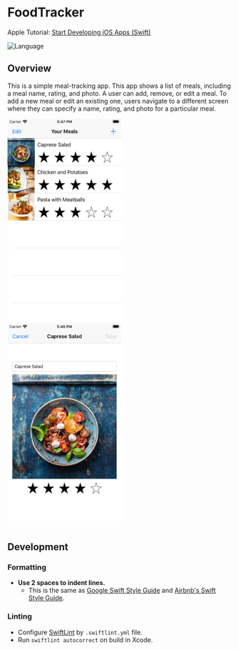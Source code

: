 # FoodTracker

Apple Tutorial: [Start Developing iOS Apps (Swift)](https://developer.apple.com/library/archive/referencelibrary/GettingStarted/DevelopiOSAppsSwift/)

![Language](https://img.shields.io/badge/Language-Swift-orange)

## Overview

This is a simple meal-tracking app. This app shows a list of meals, including a meal name, rating, and photo. A user can add, remove, or edit a meal. To add a new meal or edit an existing one, users navigate to a different screen where they can specify a name, rating, and photo for a particular meal.

<img src="https://github.com/mnrn/FoodTracker/blob/master/FoodTracker/Assets.xcassets/GitHub%20Images/SimulatorScreenShot1.imageset/SimulatorScreenShot1.png" width="256"><img src="https://github.com/mnrn/FoodTracker/blob/master/FoodTracker/Assets.xcassets/GitHub%20Images/SimulatorScreenShot2.imageset/SimulatorScreenShot2.png" width="256">

## Development

### Formatting

- **Use 2 spaces to indent lines.**
  - This is the same as [Google Swift Style Guide](https://google.github.io/swift/) and [Airbnb's Swift Style Guide](https://github.com/airbnb/swift).
  
### Linting

- Configure [SwiftLint](https://github.com/realm/SwiftLint) by `.swiftlint.yml` file.
- Run `swiftlint autocorrect` on build in Xcode.

